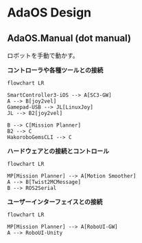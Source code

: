 # AdaOS Design

## AdaOS.Manual (dot manual)
ロボットを手動で動かす。

**コントローラや各種ツールとの接続**
```mermaid
flowchart LR

SmartController3-iOS --> A[SC3-GW]
A --> B[joy2vel]
Gamepad-USB --> JL[LinuxJoy]
JL --> B2[joy2vel]

B --> C[Mission Planner]
B2 --> C
HakoroboGemsCLI --> C
```

**ハードウェアとの接続とコントロール**
```mermaid
flowchart LR

MP[Mission Planner] --> A[Motion Smoother]
A --> B[Twist2MCMessage]
B --> ROS2Serial
```

**ユーザーインターフェイスとの接続**
```mermaid
flowchart LR

MP[Mission Planner] --> A[RoboUI-GW]
A --> RoboUI-Unity
```